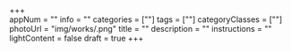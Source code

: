 +++    
appNum = ""
info = ""
categories = [""]
tags = [""]
categoryClasses = [""]
photoUrl = "img/works/.png"
title = ""
description = ""
instructions = ""
lightContent = false
draft = true
+++

